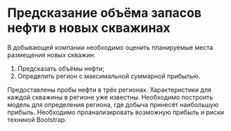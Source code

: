 # Предсказание объёма запасов нефти в новых скважинах

В добывающей компании необходимо оценить планируемые места размещения новых скважин:

  1) Предсказать объёмы нефти;
  2) Определить регион с максимальной суммарной прибылью.
  
Предоставлены пробы нефти в трёх регионах. Характеристики для каждой скважины в регионе уже известны. Необходимо построить модель для определения региона, где добыча принесёт наибольшую прибыль. Необходимо проанализировать возможную прибыль и риски техникой Bootstrap.
  

